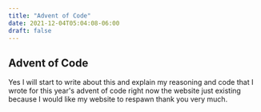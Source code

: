 ```yaml
---
title: "Advent of Code"
date: 2021-12-04T05:04:08-06:00
draft: false
---
```


## Advent of Code

Yes I will start to write about this and explain my reasoning and code that I wrote
for this year's advent of code right now the website just existing because I would
like my website to respawn thank you very much.
